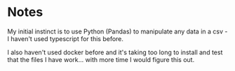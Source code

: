 # Notes

My initial instinct is to use Python (Pandas) to manipulate any data in a csv - I haven't used typescript for this before.

I also haven't used docker before and it's taking too long to install and test that the files I have work... with more time I would figure this out.
